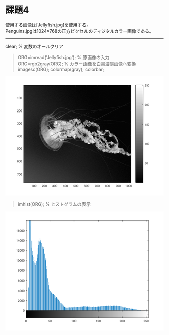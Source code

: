 # 課題4

使用する画像は[Jellyfish.jpg]を使用する。  
Penguins.jpgは1024×768の正方ピクセルのディジタルカラー画像である。　　

--- 

clear; % 変数のオールクリア

> ORG=imread('Jellyfish.jpg'); % 原画像の入力  
> ORG=rgb2gray(ORG); % カラー画像を白黒濃淡画像へ変換  
> imagesc(ORG); colormap(gray); colorbar;  

![4-1.png](https://github.com/noritama101/MATLAB-Image-Processing-Technology/blob/master/%E8%AA%B2%E9%A1%8C/Images/4/1.png)  

> imhist(ORG); % ヒストグラムの表示

![4-2.png](https://github.com/noritama101/MATLAB-Image-Processing-Technology/blob/master/%E8%AA%B2%E9%A1%8C/Images/4/4-2.png)  
